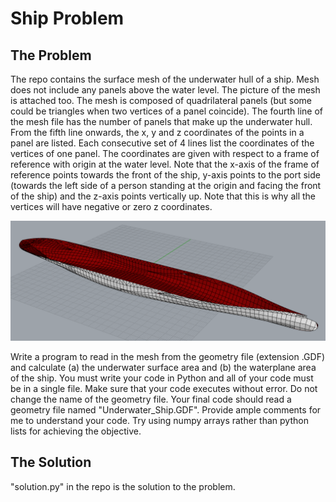 
# Ship Problem




## The Problem

The repo contains the surface mesh of the underwater hull of a ship. Mesh does not include any panels above the water level. The picture of the mesh is attached too. The mesh is composed of quadrilateral panels (but some could be triangles when two vertices of a panel coincide). The fourth line of the mesh file has the number of panels that make up the underwater hull. From the fifth line onwards, the x, y and z coordinates of the points in a panel are listed. Each consecutive set of 4 lines list the coordinates of the vertices of one panel. The  coordinates are given with respect to a frame of reference with origin at the water level. Note that the x-axis of the frame of reference points towards the front of the ship, y-axis points to the port side (towards the left side of a person standing at the origin and facing the front of the ship) and the z-axis points vertically up. Note that this is why all the vertices will have negative or zero z coordinates.

![Ship_image](https://github.com/satyvm/Python_ship_problem/blob/main/Underwater_Ship.png?raw=true)

Write a program to read in the mesh from the geometry file (extension .GDF) and calculate (a) the underwater surface area and (b) the waterplane area of the ship. You must write your code in Python and all of your code must be in a single file. Make sure that your code executes without error. Do not change the name of the geometry file. Your final code should read a geometry file named  "Underwater_Ship.GDF". Provide ample comments for me to understand your code. Try using numpy arrays rather than python lists for achieving the objective.

## The Solution

"solution.py" in the repo is the solution to the problem.